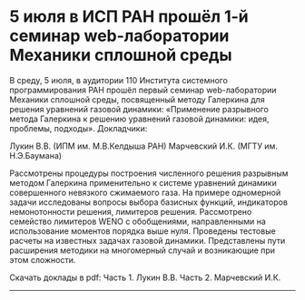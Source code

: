 5 июля в ИСП РАН прошёл 1-й семинар web-лаборатории Механики сплошной среды
=================
В среду, 5 июля, в аудитории 110 Института системного программирования РАН прошёл первый семинар web-лаборатории Механики сплошной среды, посвященный методу Галеркина для решения уравнений газовой динамики: «Применение разрывного метода Галеркина к решению уравнений газовой динамики: идея, проблемы, подходы».
Докладчики:

Лукин В.В. (ИПМ им. М.В.Келдыша РАН)
Марчевский И.К. (МГТУ им. Н.Э.Баумана)

Рассмотрены процедуры построения численного решения разрывным методом Галеркина применительно к системе уравнений динамики совершенного невязкого сжимаемого газа. На примере одномерной задачи исследованы вопросы выбора базисных функций, индикаторов немонотонности решения, лимитеров решения. Рассмотрено семейство лимитеров WENO с обобщениями, направленными на использование моментов порядка выше нуля. Проведены тестовые расчеты на известных задачах газовой динамики. Представлены пути расширения методики на многомерный случай и возникающие при этом сложности.

Скачать доклады в pdf:
Часть 1. Лукин В.В.
Часть 2. Марчевский И.К.

______________________________________________________________________________________________________________________




